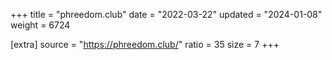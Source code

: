 +++
title = "phreedom.club"
date = "2022-03-22"
updated = "2024-01-08"
weight = 6724

[extra]
source = "https://phreedom.club/"
ratio = 35
size = 7
+++
